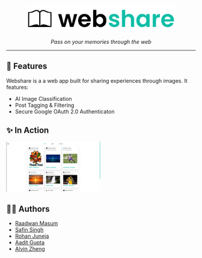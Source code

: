 <p align="center">
    <img src="./docs/logo.svg" width="400" />
</p>

<p align="center">
    <i>Pass on your memories through the web</i>
    <hr />
</p>

## 🎨 Features

Webshare is a a web app built for sharing experiences through images. It features:

-   AI Image Classification
-   Post Tagging & Filtering
-	Secure Google OAuth 2.0 Authenticaton

## ✨ In Action

<img src="./docs/demo.png" width="250" />

## 👨‍💻 Authors

-   [Raadwan Masum](https://raadwan.com)
-   [Safin Singh](https://safin.dev)
-   [Rohan Juneja](https://rohanj.dev)
-   [Aadit Gupta](https://aaditgupta.tech)
- 	[Alvin Zheng](https://www.linkedin.com/in/alvin-zheng-q/)
